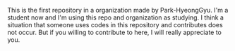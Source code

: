 This is the first repository in a organization made by Park-HyeongGyu.
I'm a student now and I'm using this repo and organization as studying.
I think a situation that someone uses codes in this repository and contributes does not occur.
But if you willing to contribute to here, I will really appreciate to you.
